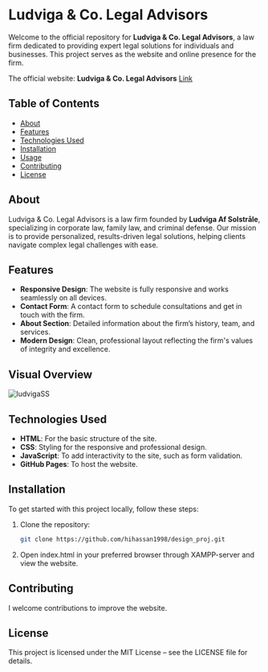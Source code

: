 # **Ludviga & Co. Legal Advisors**

Welcome to the official repository for **Ludviga & Co. Legal Advisors**, a law firm dedicated to providing expert legal solutions for individuals and businesses. This project serves as the website and online presence for the firm.

The official website: **Ludviga & Co. Legal Advisors** [Link](https://ludvigaandco.onrender.com/)

## **Table of Contents**
- [About](#about)
- [Features](#features)
- [Technologies Used](#technologies-used)
- [Installation](#installation)
- [Usage](#usage)
- [Contributing](#contributing)
- [License](#license)

## **About**

Ludviga & Co. Legal Advisors is a law firm founded by **Ludviga Af Solstråle**, specializing in corporate law, family law, and criminal defense. Our mission is to provide personalized, results-driven legal solutions, helping clients navigate complex legal challenges with ease.

## **Features**
- **Responsive Design**: The website is fully responsive and works seamlessly on all devices.
- **Contact Form**: A contact form to schedule consultations and get in touch with the firm.
- **About Section**: Detailed information about the firm’s history, team, and services.
- **Modern Design**: Clean, professional layout reflecting the firm's values of integrity and excellence.
## **Visual Overview**
![ludvigaSS](https://github.com/user-attachments/assets/8bef12cd-dbb8-408d-9d1a-d948bd5a7e8b)

## **Technologies Used**
- **HTML**: For the basic structure of the site.
- **CSS**: Styling for the responsive and professional design.
- **JavaScript**: To add interactivity to the site, such as form validation.
- **GitHub Pages**: To host the website.

## **Installation**
To get started with this project locally, follow these steps:

1. Clone the repository:
   ```bash
   git clone https://github.com/hihassan1998/design_proj.git
    ```
2. Open index.html in your preferred browser through XAMPP-server and view the website.

## **Contributing**
I welcome contributions to improve the website.

## **License**
This project is licensed under the MIT License – see the LICENSE file for details.
